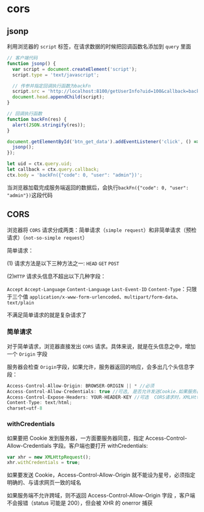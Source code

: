 # cors

## jsonp

利用浏览器的 `script` 标签，在请求数据的时候把回调函数名添加到 `query` 里面

```js
// 客户端代码
function jsonp() {
  var script = document.createElement('script');
  script.type = 'text/javascript';

  // 传参并指定回调执行函数为backFn
  script.src = 'http://localhost:8100/getUserInfo?uid=100&callback=backFn';
  document.head.appendChild(script);
}

// 回调执行函数
function backFn(res) {
  alert(JSON.stringify(res));
}

document.getElementById('btn_get_data').addEventListener('click', () => {
  jsonp();
});
```

```js
let uid = ctx.query.uid;
let callback = ctx.query.callback;
ctx.body = 'backFn({"code": 0, "user": "admin"})';
```

当浏览器加载完成服务端返回的数据后，会执行`backFn({"code": 0, "user": "admin"})`这段代码

## CORS

浏览器将 `CORS` 请求分成两类：简单请求（`simple request`）和非简单请求（预检请求）（`not-so-simple request`）

简单请求：

(1) 请求方法是以下三种方法之一: `HEAD` `GET` `POST`

(2)`HTTP` 请求头信息不超出以下几种字段：

`Accept`
`Accept-Language`
`Content-Language`
`Last-Event-ID`
`Content-Type`：只限于三个值 `application/x-www-form-urlencoded`、`multipart/form-data`、`text/plain`

不满足简单请求的就是复杂请求了

### 简单请求

对于简单请求，浏览器直接发出 `CORS` 请求。具体来说，就是在头信息之中，增加一个 `Origin` 字段

服务器会检查 `Origin`字段，如果允许，服务器返回的响应，会多出几个头信息字段：

```js
Access-Control-Allow-Origin: BROWSER-ORIGIN || * //必须
Access-Control-Allow-Credentials: true //可选, 是否允许发送Cookie.如果服务器不允许发送Cookie，删除即可
Access-Control-Expose-Headers: YOUR-HEADER-KEY //可选  CORS请求时，XMLHttpRequest对象的getResponseHeader()方法只能拿到6个基本字段：Cache-Control、Content-Language、Content-Type、Expires、Last-Modified、Pragma。如果想拿到其他字段，就必须在Access-Control-Expose-Headers里面指定
Content-Type: text/html;
charset=utf-8
```

### withCredentials

如果要把 Cookie 发到服务器，一方面要服务器同意，指定 Access-Control-Allow-Credentials 字段。客户端也要打开 withCredentials:

```js
var xhr = new XMLHttpRequest();
xhr.withCredentials = true;
```

如果要发送 Cookie，Access-Control-Allow-Origin 就不能设为星号，必须指定明确的、与请求网页一致的域名

如果服务端不允许跨域，则不返回 Access-Control-Allow-Origin 字段 ，客户端不会报错（status 可能是 200），但会被 XHR 的 onerror 捕获
